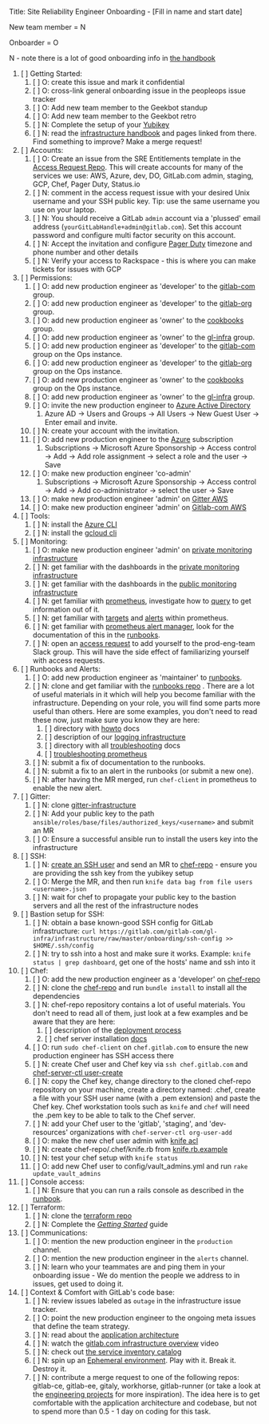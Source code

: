 Title: Site Reliability Engineer Onboarding  - [Fill in name and start date]

New team member = N

Onboarder = O

N - note there is a lot of good onboarding info in [the handbook](https://about.gitlab.com/handbook/engineering/infrastructure/sre-onboarding/)

1. [ ] Getting Started:
    1. [ ] O: create this issue and mark it confidential
    1. [ ] O: cross-link general onboarding issue in the peopleops issue tracker
    1. [ ] O: Add new team member to the Geekbot standup
    1. [ ] O: Add new team member to the Geekbot retro
    1. [ ] N: Complete the setup of your [Yubikey](https://gitlab.com/gitlab-com/runbooks/blob/master/howto/yubikey.md)
    1. [ ] N: read the [infrastructure handbook](https://about.gitlab.com/handbook/engineering/infrastructure/) and pages linked from there. Find something to improve? Make a merge request!
1. [ ] Accounts:
    1. [ ] O: Create an issue from the SRE Entitlements template in the [Access Request Repo](https://gitlab.com/gitlab-com/access-requests/issues).  This will create accounts for many of the services we use: AWS, Azure, dev, DO, GitLab.com admin, staging, GCP, Chef, Pager Duty, Status.io
    1. [ ] N: comment in the access request issue with your desired Unix username and your SSH public key. Tip: use the same username you use on your laptop.
    1. [ ] N: You should receive a GitLab `admin` account via a 'plussed' email address (`yourGitLabHandle+admin@gitlab.com`). Set this account password and configure multi factor security on this account.
    1. [ ] N: Accept the invitation and configure [Pager Duty](https://gitlab.pagerduty.com/) timezone and phone number and other details
    1. [ ] N: Verify your access to Rackspace - this is where you can make tickets for issues with GCP
1. [ ] Permissions:
    1. [ ] O: add new production engineer as 'developer' to the [gitlab-com](https://gitlab.com/groups/gitlab-com/group_members) group.
    1. [ ] O: add new production engineer as 'developer' to the [gitlab-org](https://gitlab.com/groups/gitlab-org/group_members) group.
    1. [ ] O: add new production engineer as 'owner' to the [cookbooks](https://gitlab.com/groups/gitlab-cookbooks/group_members) group.
    1. [ ] O: add new production engineer as 'owner' to the [gl-infra](https://gitlab.com/groups/gitlab-com/gl-infra/group_members) group.
    1. [ ] O: add new production engineer as 'developer' to the [gitlab-com](https://ops.gitlab.net/groups/gitlab-com/group_members) group on the Ops instance.
    1. [ ] O: add new production engineer as 'developer' to the [gitlab-org](https://ops.gitlab.net/groups/gitlab-org/group_members) group on the Ops instance.
    1. [ ] O: add new production engineer as 'owner' to the [cookbooks](https://ops.gitlab.net/groups/gitlab-cookbooks/group_members) group on the Ops instance.
    1. [ ] O: add new production engineer as 'owner' to the [gl-infra](https://gitlab.com/groups/gitlab-com/gl-infra/group_members) group.
    1. [ ] O: invite the new production engineer to [Azure Active Directory](https://portal.azure.com/?reAuth=true#blade/Microsoft_AAD_IAM/ActiveDirectoryMenuBlade/Overview)
        1. Azure AD -> Users and Groups -> All Users -> New Guest User -> Enter email and invite.
    1. [ ] N: create your account with the invitation.
    1. [ ] O: add new production engineer to the [Azure](https://portal.azure.com/#blade/Microsoft_Azure_Billing/SubscriptionsBlade) subscription
        1. Subscriptions -> Microsoft Azure Sponsorship -> Access control -> Add -> Add role assignment -> select a role and the user -> Save
    1. [ ] O: make new production engineer 'co-admin'
        1. Subscriptions -> Microsoft Azure Sponsorship -> Access control -> Add -> Add co-administrator -> select the user -> Save
    1. [ ] O: make new production engineer 'admin' on [Gitter AWS](https://troupe.signin.aws.amazon.com/console)
    1. [ ] O: make new production engineer 'admin' on [Gitlab-com AWS](https://gitlab-com.signin.aws.amazon.com/console)
1. [ ] Tools:
    1. [ ] N: install the [Azure CLI](https://docs.microsoft.com/en-us/cli/azure/install-azure-cli)
    1. [ ] N: install the [gcloud cli](https://cloud.google.com/sdk/)
1. [ ] Monitoring:
    1. [ ] O: make new production engineer 'admin' on [private monitoring infrastructure](https://dashboards.gitlab.net/)
    1. [ ] N: get familiar with the dashboards in the [private monitoring infrastructure](https://dashboards.gitlab.net/)
    1. [ ] N: get familiar with the dashboards in the [public monitoring infrastructure](https://dashboards.gitlab.com/)
    1. [ ] N: get familiar with [prometheus](https://prometheus.gitlab.com/graph), investigate how to [query](https://prometheus.io/docs/querying/basics/) to get information out of it.
    1. [ ] N: get familiar with [targets](https://prometheus.gitlab.com/targets) and [alerts](https://prometheus.gitlab.com/alerts) within prometheus.
    1. [ ] N: get familiar with [prometheus alert manager](https://alerts.gitlab.com), look for the documentation of this in the [runbooks](https://gitlab.com/gitlab-com/runbooks).
    1. [ ] N: open an [access
       request](https://gitlab.com/gitlab-com/access-requests/issues/new?issuable_template=New+Access+Request)
       to add yourself to the prod-eng-team Slack group. This will have the side
       effect of familiarizing yourself with access requests.
1. [ ] Runbooks and Alerts:
    1. [ ] O: add new production engineer as 'maintainer' to [runbooks](https://gitlab.com/gitlab-com/runbooks/project_members).
    1. [ ] N: clone and get familiar with the [runbooks repo](https://gitlab.com/gitlab-com/runbooks) . There are a lot of useful materials in it which will help you become familiar with the infrastructure. Depending on your role, you will find some parts more useful than others. Here are some examples, you don't need to read these now, just make sure you know they are here:
        1. [ ] directory with [howto](https://gitlab.com/gitlab-com/runbooks/tree/master/howto) docs
        1. [ ] description of our [logging infrastructure](https://gitlab.com/gitlab-com/runbooks/blob/master/howto/logging.md)
        1. [ ] directory with all [troubleshooting](https://gitlab.com/gitlab-com/runbooks/tree/master/troubleshooting) docs
        1. [ ] [troubleshooting prometheus](https://gitlab.com/gitlab-com/runbooks/blob/master/troubleshooting/prometheus-is-down.md)
    1. [ ] N: submit a fix of documentation to the runbooks.
    1. [ ] N: submit a fix to an alert in the runbooks (or submit a new one).
    1. [ ] N: after having the MR merged, run `chef-client` in prometheus to enable the new alert.
1. [ ] Gitter:
    1. [ ] N: clone [gitter-infrastructure](https://gitlab.com/gitlab-com/gl-infra/gitter-infrastructure)
    1. [ ] N: Add your public key to the path `ansible/roles/base/files/authorized_keys/<username>` and submit an MR
    1. [ ] O: Ensure a successful ansible run to install the users key into the infrastructure
1. [ ] SSH:
    1. [ ] N: [create an SSH user](https://ops.gitlab.net/gitlab-cookbooks/chef-repo/blob/master/README.md#add-a-new-system-admin) and send an MR to [chef-repo](https://ops.gitlab.net/gitlab-cookbooks/chef-repo) - ensure you are providing the ssh key from the yubikey setup
    1. [ ] O: Merge the MR, and then run `knife data bag from file users <username>.json`
    2. [ ] N: wait for chef to propagate your public key to the bastion servers and all the rest of the infrastructure nodes
1. [ ] Bastion setup for SSH:
    1. [ ] N: obtain a base known-good SSH config for GitLab infrastructure: `curl https://gitlab.com/gitlab-com/gl-infra/infrastructure/raw/master/onboarding/ssh-config >> $HOME/.ssh/config`
    1. [ ] N: try to ssh into a host and make sure it works. Example: `knife status | grep dashboard`, get one of the hosts' name and ssh into it
1. [ ] Chef:
    1. [ ] O: add the new production engineer as a 'developer' on [chef-repo](https://ops.gitlab.net/gitlab-cookbooks/chef-repo)
    1. [ ] N: clone the [chef-repo](https://ops.gitlab.net/gitlab-cookbooks/chef-repo) and run `bundle install` to install all the dependencies
    1. [ ] N: chef-repo repository contains a lot of useful materials. You don't need to read all of them, just look at a few examples and be aware that they are here:
        1. [ ] description of the [deployment process](https://ops.gitlab.net/gitlab-cookbooks/chef-repo/blob/master/doc/deploying.md)
        1. [ ] chef server installation [docs](https://ops.gitlab.net/gitlab-cookbooks/chef-repo/blob/master/doc/set-up-chef-server.md)
    1. [ ] O: run `sudo chef-client` on `chef.gitlab.com` to ensure the new production engineer has SSH access there
    1. [ ] N: create Chef user and Chef key via `ssh chef.gitlab.com` and [chef-server-ctl user-create](https://ops.gitlab.net/gitlab-cookbooks/chef-repo/blob/master/doc/set-up-chef-server.md#creating-users)
    1. [ ] N: copy the Chef key, change directory to the cloned chef-repo repository on your machine, create a directory named: .chef, create a file with your SSH user name (with a .pem extension) and paste the Chef key. Chef workstation tools such as `knife` and `chef` will need the .pem key to be able to talk to the Chef server.
    1. [ ] N: add your Chef user to the 'gitlab', 'staging', and 'dev-resources' organizations with `chef-server-ctl org-user-add`
    1. [ ] O: make the new chef user admin with [knife acl](https://ops.gitlab.net/gitlab-cookbooks/chef-repo/blob/master/doc/set-up-chef-server.md#add-users-to-the-admins-group-of-the-gitlab-organization)
    1. [ ] N: create chef-repo/.chef/knife.rb from [knife.rb.example](https://ops.gitlab.net/gitlab-cookbooks/chef-repo/blob/master/knife.rb.example)
    1. [ ] N: test your chef setup with `knife status`
    1. [ ] O: add new Chef user to config/vault_admins.yml and run `rake update_vault_admins`
1. [ ] Console access:
    1. [ ] N: Ensure that you can run a rails console as described in the
       [runbook](https://gitlab.com/gitlab-com/runbooks/blob/master/howto/staging-environment.md#run-a-rails-console-in-staging-environment).
1. [ ] Terraform:
    1. [ ] N: clone the [terraform repo](https://ops.gitlab.net/gitlab-com/gitlab-com-infrastructure)
    1. [ ] N: Complete the [_Getting Started_](https://ops.gitlab.net/gitlab-com/gitlab-com-infrastructure#getting-started) guide
1. [ ] Communications:
    1. [ ] O: mention the new production engineer in the `production` channel.
    1. [ ] O: mention the new production engineer in the `alerts` channel.
    1. [ ] N: learn who your teammates are and ping them in your onboarding issue - We do mention the people we address to in issues, get used to doing it.
1. [ ] Context & Comfort with GitLab's code base:
    1. [ ] N: review issues labeled as `outage` in the infrastructure issue tracker.
    1. [ ] O: point the new production engineer to the ongoing meta issues that define the team strategy.
    1. [ ] N: read about the [application architecture](https://docs.gitlab.com/ce/development/architecture.html)
    1. [ ] N: watch the [gitlab.com infrastructure overview](https://www.youtube.com/watch?v=uCU8jdYzpac) video
    1. [ ] N: check out [the service inventory catalog](https://us-central1-gitlab-infra-automation-stg.cloudfunctions.net/ui/services)
    1. [ ] N: spin up an [Ephemeral environment](https://ops.gitlab.net/gitlab-com/environments). Play with it. Break it. Destroy it. 
    1. [ ] N: contribute a merge request to one of the following repos: gitlab-ce, gitlab-ee, gitaly, workhorse, gitlab-runner (or take a look at the [engineering projects](https://about.gitlab.com/handbook/engineering/projects) for more inspiration). The idea here is to get comfortable with the application architecture and codebase, but not to spend more than 0.5 - 1 day on coding for this task.
